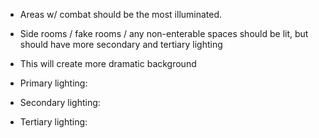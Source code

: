 - Areas w/ combat should be the most illuminated.
- Side rooms / fake rooms / any non-enterable spaces should be lit, but should have more secondary and tertiary lighting
- This will create more dramatic background 

- Primary lighting: 
- Secondary lighting: 
- Tertiary lighting: 